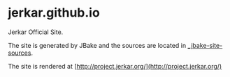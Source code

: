 # jerkar.github.io
Jerkar Official Site.

The site is generated by JBake and the sources are located in [_jbake-site-sources](https://github.com/jerkar/jerkar.github.io/tree/master/_jbake-site-sources).

The site is rendered at [http://project.jerkar.org/](http://project.jerkar.org/)

